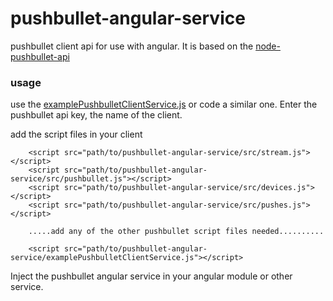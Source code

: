 # pushbullet-angular-service
pushbullet client api for use with angular. It is based on the [node-pushbullet-api](https://github.com/alexwhitman/node-pushbullet-api)

### usage

use the [examplePushbulletClientService.js](https://github.com/gksoft/pushbullet-angular-service/blob/master/examplePushbulletClientService.js) or code a similar one. Enter the pushbullet api key, the name of the client. 

add the script files in your client

        <script src="path/to/pushbullet-angular-service/src/stream.js"></script>
        <script src="path/to/pushbullet-angular-service/src/pushbullet.js"></script>
        <script src="path/to/pushbullet-angular-service/src/devices.js"></script>
        <script src="path/to/pushbullet-angular-service/src/pushes.js"></script>
        
        .....add any of the other pushbullet script files needed..........
        
        <script src="path/to/pushbullet-angular-service/examplePushbulletClientService.js"></script>

Inject the pushbullet angular service in your angular module or other service.

